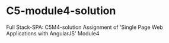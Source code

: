 # C5-module4-solution
Full Stack-SPA: C5M4-solution
Assignment of 'Single Page Web Applications with AngularJS' Module4

